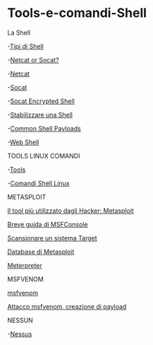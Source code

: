 # Tools-e-comandi-Shell

La Shell

-[Tipi di Shell](https://github.com/emanueletroiani/Tools-e-comandi-Shell/blob/Tipi-di-Shell/README.md)

-[Netcat or Socat?](https://github.com/emanueletroiani/Tools-e-comandi-Shell/edit/Netcat-or-Socat/README.md)

-[Netcat](https://github.com/emanueletroiani/Tools-e-comandi-Shell/edit/Netcat/README.md)

-[Socat](https://github.com/emanueletroiani/Tools-e-comandi-Shell/blob/Socat/README.md)

-[Socat Encrypted Shell](https://github.com/emanueletroiani/Tools-e-comandi-Shell/edit/Socat-Encrypted-Shell/README.md)

-[Stabilizzare una Shell](https://github.com/emanueletroiani/Tools-e-comandi-Shell/blob/Stabilizzare-una-Shell/README.md)

-[Common Shell Payloads](https://github.com/emanueletroiani/Tools-e-comandi-Shell/edit/Common-Shell-Payloads/README.md)

-[Web Shell](https://github.com/emanueletroiani/Tools-e-comandi-Shell/edit/Web-Shell/README.md)

TOOLS LINUX COMANDI

-[Tools](https://github.com/emanueletroiani/Tools-e-comandi-Shell/blob/Tools-Linux-e-comandi/README.md)

-[Comandi Shell Linux](https://github.com/emanueletroiani/Tools-e-comandi-Shell/tree/Comandi-Shell-Linux)

METASPLOIT

[Il tool più utilizzato dagli Hacker: Metasploit](https://github.com/emanueletroiani/Tools-e-comandi-Shell/blob/Il-tool-pi%C3%B9-utilizzato-dagli-Hacker-Metasploit/README.md)

[Breve guida di MSFConsole](https://github.com/emanueletroiani/Tools-e-comandi-Shell/blob/Breve-guida-di-MSFConsole/README.md)

[Scansionare un sistema Target](https://github.com/emanueletroiani/Tools-e-comandi-Shell/blob/Scansionare-un-sistema-Target/README.md)

[Database di Metasploit](https://github.com/emanueletroiani/Tools-e-comandi-Shell/tree/Il-database-di-Metasploit)

[Meterpreter](https://github.com/emanueletroiani/Tools-e-comandi-Shell/blob/Meterpreter/README.md)

MSFVENOM

[msfvenom](https://github.com/emanueletroiani/Tools-e-comandi-Shell/blob/msfvenom/README.md)

[Attacco msfvenom, creazione di payload](https://github.com/emanueletroiani/Tools-e-comandi-Shell/blob/Attacco-msfvenom,-creazione-di-payload/README.md)

NESSUN

-[Nessus](https://github.com/emanueletroiani/Tools-e-comandi-Shell/blob/Nessus/README.md)
